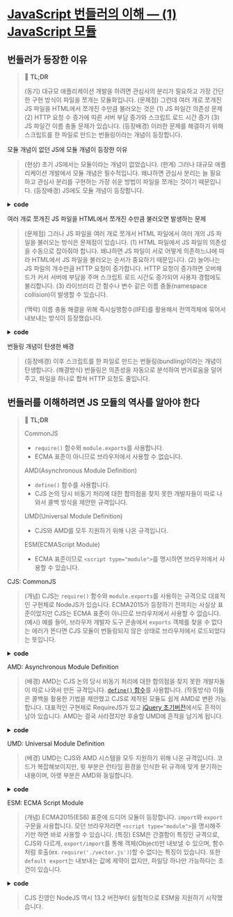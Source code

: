 # [JavaScript 번들러의 이해 — (1) JavaScript 모듈](https://medium.com/naver-place-dev/javascript-%EB%B2%88%EB%93%A4%EB%9F%AC%EC%9D%98-%EC%9D%B4%ED%95%B4-1-javascript-%EB%AA%A8%EB%93%88-d68c7e438fcd)

## 번들러가 등장한 이유

> 🚀 **TL;DR**
>
> (동기) 대규모 애플리케이션 개발을 하려면 관심사의 분리가 필요하고 가장 간단한 구현 방식이 파일을 쪼개는 모듈화입니다. (문제점) 그런데 여러 개로 쪼개진 JS 파일을 HTML에서 쪼개진 수만큼 불러오는 것은 (1) JS 파일간 의존성 문제 (2) HTTP 요청 수 증가에 따른 서버 부담 증가와 스크립트 로드 시간 증가 (3) JS 파일간 이름 충돌 문제가 있습니다. (등장배경) 이러한 문제를 해결하기 위해 스크립트를 한 파일로 만드는 번들링이라는 개념이 등장합니다.

모듈 개념이 없던 JS에 모듈 개념이 등장한 이유

> (현상) 초기 JS에서는 모듈이라는 개념이 없었습니다. (한계) 그러나 대규모 애플리케이션 개발에서 모듈 개념은 필수적입니다. 왜냐하면 관심사 분리는 늘 필요하고 관심사 분리를 구현하는 가장 쉬운 방법이 파일을 쪼개는 것이기 때문입니다. (등장배경) JS에도 모듈 개념이 등장합니다.

<details markdown="1">
<summary><strong>code</strong></summary>

```html
<html>
  <head></head>
  <body>
    <script src="./utilities.js"></script>
    <script src="./vector.js"></script>
    <script src="./main.js"></script>
  </body>
</html>
```

```js
// main.js

var v0 = new Vector(2);
var v1 = new Vector(2);
var v2 = v0.add(v1);
```

```js
// utilities.js

function add(x, y) { ... }
```

```js
// vector.js

function Vector(size) {
  this.size = size;
  this.data = new Array(size);
}
Vector.prototype.add = function (v) {
  var result = new Vector(this.size);
  for (var i = 0; i < this.size; ++i) {
    result[i] = add(this.data[i], v.data[i]);
  }
  return result;
};
```

</details>

여러 개로 쪼개진 JS 파일을 HTML에서 쪼개진 수만큼 불러오면 발생하는 문제

> (문제점) 그러나 JS 파일을 여러 개로 쪼개서 HTML 파일에서 여러 개의 JS 파일을 불러오는 방식은 문제점이 있습니다. (1) HTML 파일에서 JS 파일의 의존성을 수동으로 잡아줘야 합니다. 왜냐하면 JS 파일이 서로 어떻게 의존하느냐에 따라 HTML에서 JS 파일을 불러오는 순서가 중요하기 때문입니다. (2) 늘어나는 JS 파일의 개수만큼 HTTP 요청이 증가합니다. HTTP 요청이 증가하면 오버헤드가 커서 서버에 부담을 주며 스크립트 로드 시간도 증가되어 사용자 경험에도 불리합니다. (3) 라이브러리 간 함수나 변수 같은 이름 충돌(namespace collision)이 발생할 수 있습니다.
>
> (맥락) 이름 충돌 해결을 위해 즉시실행함수(IIFE)를 활용해서 전역객체에 묶어서 내보내는 방식이 등장했습니다.

<details markdown="1">
<summary><strong>code</strong></summary>

```js
// main.js

var v0 = new vectorModule.Vector(2);
var v1 = new vectorModule.Vector(2);
var v2 = v0.add(v1);
```

```js
// vector.js

(function (scope) {
  function Vector(size) {
    this.size = size;
    this.data = new Array(size);
  }

  Vector.prototype.add = function (v) {
    var result = new Vector(this.size);
    for (var i = 0; i < this.size; ++i) {
      result[i] = this.data[i] + v.data[i];
    }
    return result;
  };

  scope.vectorModule = {
    Vector: Vector,
  };
})(window);
```

</details>

번들링 개념이 탄생한 배경

> (등장배경) 이후 스크립트를 한 파일로 만드는 번들링(bundling)이라는 개념이 탄생합니다. (해결방식) 번들링은 의존성을 자동으로 분석하여 번거로움을 덜어주고, 파일을 하나로 합쳐 HTTP 요청도 줄입니다.

## 번들러를 이해하려면 JS 모듈의 역사를 알아야 한다

> 🚀 **TL;DR**
>
> CommonJS
>
> - `require()` 함수와 `module.exports`를 사용합니다.
> - ECMA 표준이 아니므로 브라우저에서 사용할 수 없습니다.
>
> AMD(Asynchronous Module Definition)
>
> - `define()` 함수를 사용합니다.
> - CJS 논의 당시 비동기 처리에 대한 합의점을 찾지 못한 개발자들이 따로 나와서 콜백 방식을 제안한 규격입니다.
>
> UMD(Universal Module Definition)
>
> - CJS와 AMD를 모두 지원하기 위해 나온 규격입니다.
>
> ESM(ECMAScript Module)
>
> - ECMA 표준이므로 `<script type="module">`를 명시하면 브라우저에서 사용할 수 있습니다.

CJS: CommonJS

> (개념) CJS는 `require()` 함수와 `module.exports`를 사용하는 규격으로 대표적인 구현체로 NodeJS가 있습니다. ECMA2015가 등장하기 전까지는 사실상 표준이었지만 CJS는 ECMA 표준이 아니므로 브라우저에서 사용할 수 없습니다. (예시) 예를 들어, 브라우저 개발자 도구 콘솔에서 `exports` 객체를 찾을 수 없다는 에러가 뜬다면 CJS 모듈이 번들링되지 않은 상태로 브라우저에서 로드되었다는 뜻입니다.

<details markdown="1">
<summary><strong>code</strong></summary>

```js
// main.js
const Vector = require("./vector.js");
var v0 = new Vector(2);
var v1 = new Vector(2);
var v2 = v0.add(v1);
```

```js
// vector.js
const { add } = require('./utilities.js')
function Vector {
  ...
}
module.exports = Vector
```

</details>

AMD: Asynchronous Module Definition

> (배경) AMD는 CJS 논의 당시 비동기 처리에 대한 합의점을 찾지 못한 개발자들이 따로 나와서 만든 규격입니다. [`define()` 함수](https://github.com/amdjs/amdjs-api/wiki/AMD#api-specification)를 사용합니다. (작동방식) 이들은 콜백을 활용한 기법을 제안했고 CJS로 제작된 모듈도 쉽게 AMD로 변환 가능합니다. 대표적인 구현체로 RequireJS가 있고 [jQuery 초기버전](https://github.com/jquery/jquery/blob/1.12-stable/src/core.js)에서도 흔적이 남아 있습니다. AMD는 결국 사라졌지만 후술할 UMD에 흔적을 남기게 됩니다.

<details markdown="1">
<summary><strong>code</strong></summary>

```js
define(["require", "exports", "add"], function (require, exports, add) {
  "use strict";
  Object.defineProperty(exports, "__esModule", { value: true });
  exports.Vector = void 0;
  class Vector { ... }
  exports.Vector = Vector
})
```

</details>

UMD: Universal Module Definition

> (배경) UMD는 CJS와 AMD 시스템을 모두 지원하기 위해 나온 규격입니다. 코드가 복잡해보이지만, 윗 부분은 런타임 환경을 인식한 뒤 규격에 맞게 분기하는 내용이며, 아랫 부분은 AMD와 동일합니다.

<details markdown="1">
<summary><strong>code</strong></summary>

```js
// vector.js

(function (factory) {
  if (typeof module === "object" && typeof module.exports === "object") {
    var v = factory(require, exports);
    if (v !== undefined) module.exports = v;
    else if (typeof define === "function" && define.amd) {
      define(["require", "exports"], factory);
    }
  }
})(function (require, exports) {
  "use strict";
  Object.defineProperty(exports, "__esModule", { value: true })
  exports.Vector = void 0;
  function Vector(size) { ... }
  exports.Vector = Vector
});
```

</details>

ESM: ECMA Script Module

> (개념) ECMA2015(ES6) 표준에 드디어 모듈이 등장합니다. `import`와 `export` 구문을 사용합니다. 모던 브라우저라면 `<script type="module">`을 명시해주기만 하면 바로 사용할 수 있습니다. (특징) ESM은 간결함이 특징인 규격으로, CJS와 다르게, `export/import`를 통해 객체(Object)만 내보낼 수 있으며, 함수처럼 호출(ex. `require('./vector.js')`)할 수 없다는 특징이 있습니다. 또한 `default export`는 내보내는 값에 제약이 없지만, 파일당 하나만 가능하다는 조건이 있습니다.

<details markdown="1">
<summary><strong>code</strong></summary>

```js
// example.js

// export
export class Vector { ... }
export default Foo

// import
import { add } from './utilties'
import Foo from './defaultExportedModule'
```

</details>

> CJS 진영인 NodeJS 역시 13.2 버전부터 실험적으로 ESM을 지원하기 시작했습니다.
